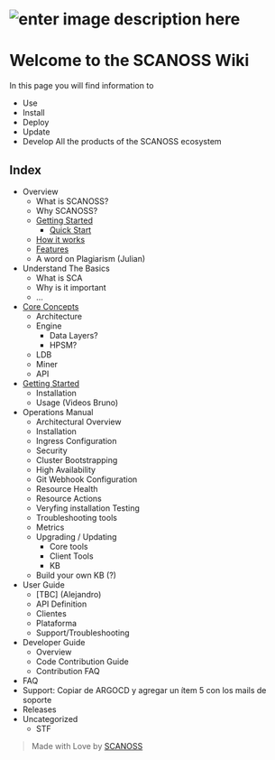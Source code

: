 # ![enter image description here](https://scanoss.com/_nuxt/img/product_header_frankie.a9e054b.png)

# Welcome to the SCANOSS Wiki

In this page you will find information to

* Use
* Install
* Deploy
* Update
* Develop
  All the products of the SCANOSS ecosystem

## Index

* Overview
  * What is SCANOSS?
  * Why SCANOSS?
  * [Getting Started](https://argo-cd.readthedocs.io/en/stable/#getting-started)
    * [Quick Start](https://argo-cd.readthedocs.io/en/stable/#quick-start)
  * [How it works](https://argo-cd.readthedocs.io/en/stable/#how-it-works)
  * [Features](https://argo-cd.readthedocs.io/en/stable/#features)
  * A word on Plagiarism (Julian)
* Understand The Basics    
  * What is SCA
  * Why is it important
  * …
* [Core Concepts](core/readme.md)
  * Architecture
  * Engine
    * Data Layers?
    * HPSM?
  * LDB
  * Miner
  * API
* [Getting Started](../Getting_Started/README.md)
  * Installation
  * Usage (Videos Bruno)
* Operations Manual
  * Architectural Overview
  * Installation
  * Ingress Configuration
  * Security
  * Cluster Bootstrapping
  * High Availability
  * Git Webhook Configuration
  * Resource Health
  * Resource Actions
  * Veryfing installation Testing
  * Troubleshooting tools
  * Metrics
  * Upgrading / Updating 
    * Core tools
    * Client Tools
    * KB
  * Build your own KB (?)
* User Guide
  * [TBC] (Alejandro)
  * API Definition
  * Clientes
  * Plataforma
  * Support/Troubleshooting
* Developer Guide
  * Overview
  * Code Contribution Guide
  * Contribution FAQ
* FAQ
* Support: Copiar de ARGOCD y agregar un ítem 5 con los mails de soporte
* Releases 
* Uncategorized
  * STF

> Made with Love by [SCANOSS](www.scanoss.com)
